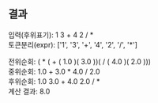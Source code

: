 <h2>결과</h2>

입력(후위표기): 1 3 + 4 2 / * <br>
토큰분리(expr):  ['1', '3', '+', '4', '2', '/', '*'] <br>

전위순회: ( * ( + ( 1.0 )( 3.0 ))( / ( 4.0 )( 2.0 ))) <br>
중위순회: 1.0 + 3.0 * 4.0 / 2.0  <br>
후위순회: 1.0 3.0 + 4.0 2.0 / *  <br>
계산 결과:  8.0

